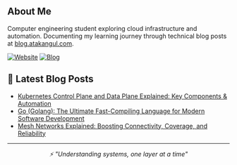 
## About Me
Computer engineering student exploring cloud infrastructure and automation. Documenting my learning journey through technical blog posts at [blog.atakangul.com](https://blog.atakangul.com).

[![Website](https://img.shields.io/badge/Website-atakangul.com-blue?style=flat-square&logo=google-chrome)](https://www.atakangul.com)
[![Blog](https://img.shields.io/badge/Blog-blog.atakangul.com-orange?style=flat-square&logo=rss)](https://blog.atakangul.com)

## 📝 Latest Blog Posts
<!-- BLOG-POST-LIST:START -->
- [Kubernetes Control Plane and Data Plane Explained: Key Components & Automation](https://atakangul.com/blogs/kubernetes-control-data-plane)
- [Go (Golang): The Ultimate Fast-Compiling Language for Modern Software Development](https://atakangul.com/blogs/go-golang-fast-compilation)
- [Mesh Networks Explained: Boosting Connectivity, Coverage, and Reliability](https://atakangul.com/blogs/mesh-networks-boost-connectivity-reliability)
<!-- BLOG-POST-LIST:END -->


---
<div align="center">
 <i>⚡ "Understanding systems, one layer at a time"</i>
</div>

